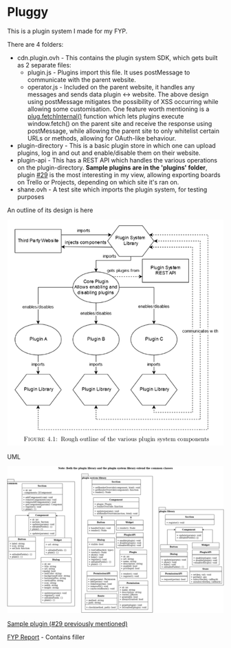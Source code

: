 # Pluggy
This is a plugin system I made for my FYP.

There are 4 folders:
- cdn.plugin.ovh - This contains the plugin system SDK, which gets built as 2 separate files:
   - plugin.js - Plugins import this file. It uses postMessage to communicate with the parent website.
   - operator.js - Included on the parent website, it handles any messages and sends data plugin <-> website.
  The above design using postMessage mitigates the possibility of XSS occurring while allowing some customisation.
  One feature worth mentioning is a [plug.fetchInternal()](cdn.plugin.ovh/src/js/plugin/fetchInternal.js) function which lets plugins execute window.fetch() on the parent site and receive the response using postMessage, while allowing the parent site to only whitelist certain URLs or methods, allowing for OAuth-like behaviour.
- plugin-directory - This is a basic plugin store in which one can upload plugins, log in and out and enable/disable them on their website.
- plugin-api - This has a REST API which handles the various operations on the plugin-directory.
   **Sample plugins are in the 'plugins' folder**, plugin [#29](plugin-api/plugins/29) is the most interesting in my view, allowing exporting boards on Trello or Projects, depending on which site it's ran on.
- shane.ovh - A test site which imports the plugin system, for testing purposes

An outline of its design is here

![outline](tmp/outline.png)

UML

![uml](tmp/uml.png)

[Sample plugin (#29 previously mentioned)](plugin-api/plugins/29)

[FYP Report](tmp/report.pdf) - Contains filler